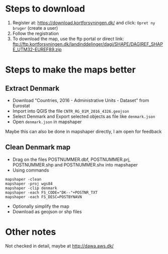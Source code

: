 
# Steps to download

1. Register at: https://download.kortforsyningen.dk/ and click: `Opret ny bruger` (create a user)
2. Follow the registration
3. To download the map, use the ftp portal or direct link: ftp://ftp.kortforsyningen.dk/landinddelinger/dagi/SHAPE/DAGIREF_SHAPE_UTM32-EUREF89.zip

# Steps to make the maps better

## Extract Denmark

* Download "Countries, 2016 - Administrative Units - Dataset" from Eurostat
* Import into QGIS the file `CNTR_RG_01M_2016_4326.geojson`
* Select Denmark and Export selected objects as file like `denmark.json`
* Open `denmark.json` in mapshaper

Maybe this can also be done in mapshaper directly, I am open for feedback

## Clean Denmark map

* Drag on the files POSTNUMMER.dbf, POSTNUMMER.prj, POSTNUMMER.shp and POSTNUMMER.shx into mapshaper
* Using commands
```
mapshaper -clean
mapshaper -proj wgs84
mapshaper -clip denmark
mapshaper -each FS_CODE="DK--"+POSTNR_TXT
mapshaper -each FS_DESC=POSTBYNAVN
```
* Optionally simplify the map
* Download as geojson or shp files



# Other notes

Not checked in detail, maybe at http://dawa.aws.dk/